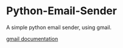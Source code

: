 # Python-Email-Sender
A simple python email sender, using gmail.

[gmail documentation](https://support.google.com/a/answer/176600?hl=en)
